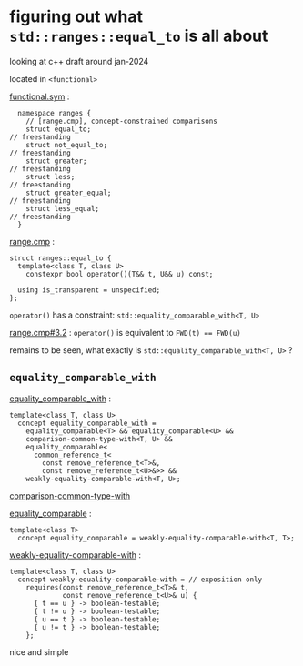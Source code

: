 # figuring out what `std::ranges::equal_to` is all about

looking at c++ draft around jan-2024

located in `<functional>`

[functional.sym](https://eel.is/c++draft/functional.syn) :
```
  namespace ranges {
    // [range.cmp], concept-constrained comparisons
    struct equal_to;                                                                // freestanding
    struct not_equal_to;                                                            // freestanding
    struct greater;                                                                 // freestanding
    struct less;                                                                    // freestanding
    struct greater_equal;                                                           // freestanding
    struct less_equal;                                                              // freestanding
  }
```

[range.cmp](https://eel.is/c++draft/range.cmp) :
```
struct ranges::equal_to {
  template<class T, class U>
    constexpr bool operator()(T&& t, U&& u) const;

  using is_transparent = unspecified;
};
```

`operator()` has a constraint: `std::equality_comparable_with<T, U>`

[range.cmp#3.2](https://eel.is/c++draft/range.cmp#3.2) :
`operator()` is equivalent to `FWD(t) == FWD(u)`

remains to be seen, what exactly is `std::equality_comparable_with<T, U>` ?

## `equality_comparable_with`

[equality_comparable_with](https://eel.is/c++draft/concept.equalitycomparable#concept:equality_comparable_with) :
```
template<class T, class U>
  concept equality_comparable_with =
    equality_comparable<T> && equality_comparable<U> &&
    comparison-common-type-with<T, U> &&
    equality_comparable<
      common_reference_t<
        const remove_reference_t<T>&,
        const remove_reference_t<U>&>> &&
    weakly-equality-comparable-with<T, U>;
```

[comparison-common-type-with](https://eel.is/c++draft/concept.comparisoncommontype)


[equality_comparable](https://eel.is/c++draft/concept.equalitycomparable#concept:equality_comparable) :
```
template<class T>
  concept equality_comparable = weakly-equality-comparable-with<T, T>;
```

[weakly-equality-comparable-with](https://eel.is/c++draft/concept.equalitycomparable#concept:weakly-equality-comparable-with) :
```
template<class T, class U>
  concept weakly-equality-comparable-with = // exposition only
    requires(const remove_reference_t<T>& t,
             const remove_reference_t<U>& u) {
      { t == u } -> boolean-testable;
      { t != u } -> boolean-testable;
      { u == t } -> boolean-testable;
      { u != t } -> boolean-testable;
    };
```
nice and simple
